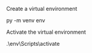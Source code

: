 Create a virtual environment

py -m venv env

Activate the virtual environment

.\env\Scripts\activate


